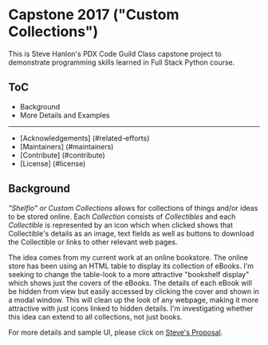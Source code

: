 # Capstone 2017 ("Custom Collections")


This is Steve Hanlon's PDX Code Guild Class capstone project to demonstrate programming skills learned in Full Stack Python course.


## ToC
- Background
- More Details and Examples

--------------------------

- [Acknowledgements] (#related-efforts)
- [Maintainers] (#maintainers)
- [Contribute] (#contribute)
- [License] (#license)

## Background

<em>"Shelfio" or Custom Collections</em> allows for collections of things and/or ideas to be stored online.  Each <em>Collection</em> consists of <em>Collectibles</em> and each <em>Collectible</em> is represented by an icon which when clicked shows that Collectible's details as an image, text fields as well as buttons to download the Collectible or links to other relevant web pages.

The idea comes from my current work at an online bookstore.  The online store has been using an HTML table to display its collection of eBooks.  I'm seeking to change the table-look to a more attractive "bookshelf display" which shows just the covers of the eBooks.  The details of each eBook will be hidden from view but easily accessed by clicking the cover and shown in a modal window.  This will clean up the look of any webpage, making it more attractive with just icons linked to hidden details.  I'm investigating whether this idea can extend to all collections, not just books.  

For more details and sample UI, please click on <a href="docs/proposal.md">Steve's Proposal</a>.
